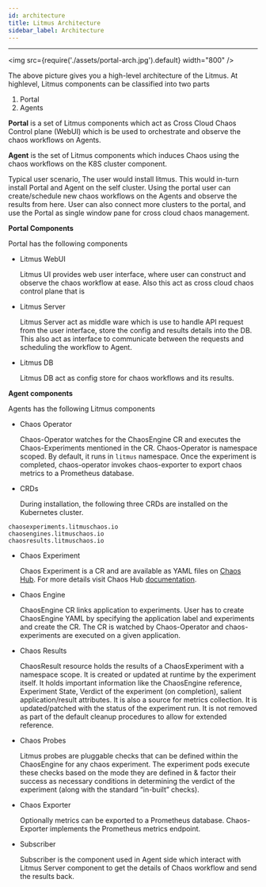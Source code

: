 ```yaml
---
id: architecture
title: Litmus Architecture
sidebar_label: Architecture
---
```


---

<img src={require('./assets/portal-arch.jpg').default} width="800" />

The above picture gives you a high-level architecture of the Litmus. At highlevel, Litmus components can be classified into two parts 

1. Portal
2. Agents 

**Portal**  is a set of Litmus components which act as Cross Cloud Chaos Control plane (WebUI) which is be used to orchestrate and observe the chaos workflows on Agents.

**Agent** is the set of Litmus components which induces Chaos using the chaos workflows on the K8S cluster component.

Typical user scenario, The user would install litmus. This would in-turn install Portal and Agent on the self cluster. Using the portal user can create/schedule new chaos workflows on the Agents and observe the results from here. User can also connect more clusters to the portal, and use the Portal as single window pane for cross cloud chaos management.



**Portal Components**

Portal has the following components

- Litmus WebUI

  Litmus UI provides web user interface, where user can construct and observe the chaos workflow at ease. Also this act as cross cloud chaos control plane that is

- Litmus Server

  Litmus Server act as middle ware which is use to handle API request from the user interface, store the config and results details into the DB. This also act as interface to communicate between the requests and scheduling the workflow to Agent.

- Litmus DB 

  Litmus DB act as config store for chaos workflows and its results.

**Agent components**

Agents has the following Litmus components

- Chaos Operator 

  Chaos-Operator watches for the ChaosEngine CR and executes the Chaos-Experiments mentioned in the CR. Chaos-Operator is namespace scoped. By default, it runs in `litmus` namespace. Once the experiment is completed, chaos-operator invokes chaos-exporter to export chaos metrics to a Prometheus database.

-  CRDs

   During installation, the following three CRDs are installed on the Kubernetes cluster.

  ```
  chaosexperiments.litmuschaos.io
  chaosengines.litmuschaos.io
  chaosresults.litmuschaos.io
  ```

- Chaos Experiment

  Chaos Experiment is a CR and are available as YAML files on [Chaos Hub](https://hub.litmuschaos.io/). For more details visit Chaos Hub [documentation](https://litmusdocs-beta.netlify.app/docs/chaoshub).

- Chaos Engine

  ChaosEngine CR links application to experiments. User has to create ChaosEngine YAML by specifying the application label and experiments and create the CR. The CR is watched by Chaos-Operator and chaos-experiments are executed on a given application.

- Chaos Results

  ChaosResult resource holds the results of a ChaosExperiment with a namespace scope. It is created or updated at runtime by the experiment itself. It holds important information like the ChaosEngine reference, Experiment State, Verdict of the experiment (on completion), salient application/result attributes. It is also a source for metrics collection. It is updated/patched with the status of the experiment run. It is not removed as part of the default cleanup procedures to allow for extended reference.

- Chaos Probes

  Litmus probes are pluggable checks that can be defined within the ChaosEngine for any chaos experiment. The experiment pods execute these checks based on the mode they are defined in & factor their success as necessary conditions in determining the verdict of the experiment (along with the standard “in-built” checks).

- Chaos Exporter

  Optionally metrics can be exported to a Prometheus database. Chaos-Exporter implements the Prometheus metrics endpoint.

- Subscriber

  Subscriber is the component used in Agent side which interact with Litmus Server component to get the details of Chaos workflow and send the results back.

